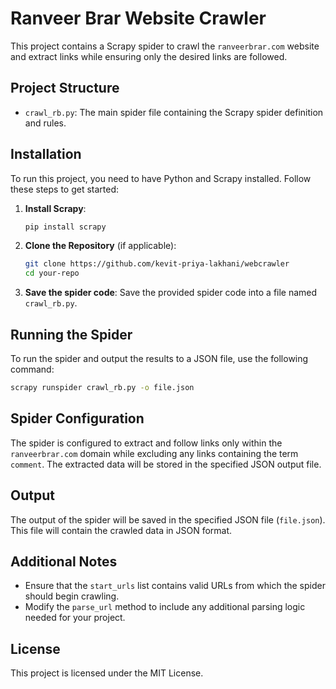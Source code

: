 
# Ranveer Brar Website Crawler

This project contains a Scrapy spider to crawl the `ranveerbrar.com` website and extract links while ensuring only the desired links are followed.

## Project Structure

- `crawl_rb.py`: The main spider file containing the Scrapy spider definition and rules.

## Installation

To run this project, you need to have Python and Scrapy installed. Follow these steps to get started:

1. **Install Scrapy**:
    ```bash
    pip install scrapy
    ```

2. **Clone the Repository** (if applicable):
    ```bash
    git clone https://github.com/kevit-priya-lakhani/webcrawler
    cd your-repo
    ```

3. **Save the spider code**:
    Save the provided spider code into a file named `crawl_rb.py`.

## Running the Spider

To run the spider and output the results to a JSON file, use the following command:

```bash
scrapy runspider crawl_rb.py -o file.json
```

## Spider Configuration

The spider is configured to extract and follow links only within the `ranveerbrar.com` domain while excluding any links containing the term `comment`. The extracted data will be stored in the specified JSON output file.


## Output

The output of the spider will be saved in the specified JSON file (`file.json`). This file will contain the crawled data in JSON format.

## Additional Notes

- Ensure that the `start_urls` list contains valid URLs from which the spider should begin crawling.
- Modify the `parse_url` method to include any additional parsing logic needed for your project.

## License

This project is licensed under the MIT License.
